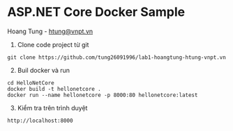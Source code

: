 # ASP.NET Core Docker Sample

Hoang Tung - htung@vnpt.vn

1. Clone code project từ git
```console
git clone https://github.com/tung26091996/lab1-hoangtung-htung-vnpt.vn
```
2. Buil docker và run
```console
cd HelloNetCore
docker build -t hellonetcore . 
docker run --name hellonetcore -p 8000:80 hellonetcore:latest
```
3. Kiểm tra trên trình duyệt
```console
http://localhost:8000
```
